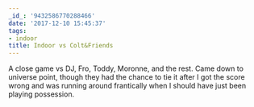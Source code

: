 ```yaml
---
_id_: '9432586770288466'
date: '2017-12-10 15:45:37'
tags:
- indoor
title: Indoor vs Colt&Friends
---
```


A close game vs DJ, Fro, Toddy, Moronne, and the rest. Came down to universe point, though they had the chance to tie it after I got the
score wrong and was running around frantically when I should have just been playing possession. 
